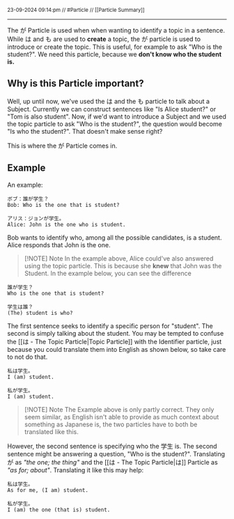 <sub class="descriptionSection">23-09-2024 09:14:pm // #Particle // [[Particle Summary]]</sub>
____
The が Particle is used when when wanting to identify a topic in a sentence. While は and も are used to **create** a topic, the が particle is used to introduce or create the topic. This is useful, for example to ask "Who is the student?". We need this particle, because  we **don't know who the student is.**
## Why is this Particle important?
Well, up until now, we've used the は and the も particle to talk about a Subject. Currently we can construct sentences like "Is Alice student?" or "Tom is also student". Now, if we'd want to introduce a Subject and we used the topic particle to ask "Who is the student?", the question would become "Is who the student?". That doesn't make sense right?

This is where the が Particle comes in. 
## Example
An example:
```text
ボブ：誰が学⽣？
Bob: Who is the one that is student?

アリス：ジョンが学⽣。
Alice: John is the one who is student.
```
Bob wants to identify who, among all the possible candidates, is a student. Alice responds that John is the one.

> [!NOTE] Note
> In the example above, Alice could've also answered using the topic particle. This is because she **knew** that John was the Student. In the example below, you can see the difference

```text
誰が学⽣？
Who is the one that is student?

学⽣は誰？
(The) student is who?
```
The first sentence seeks to identify a specific person for "student". The second is simply talking about the student. 
You may be tempted to confuse the [[は - The Topic Particle|Topic Particle]] with the Identifier particle, just because you could translate them into English as shown below, so take care to not do that.
```text
私は学⽣。
I (am) student.

私が学⽣。
I (am) student.
```

> [!NOTE] Note
> The Example above is only partly correct. They only seem similar, as English isn't able to provide as much context about something as Japanese is, the two particles have to both be translated like this.

However, the second sentence is specifying who the 学⽣ is. The second sentence might be answering a question, "Who is the student?". Translating が as *"the one; the thing"* and the [[は - The Topic Particle|は]] Particle as *"as for; about"*. 
Translating it like this may help:
```text
私は学⽣。
As for me, (I am) student.

私が学⽣。
I (am) the one (that is) student.
```
